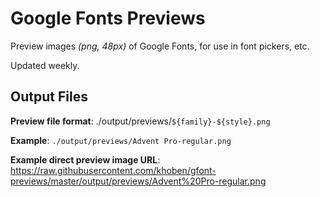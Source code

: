 # Google Fonts Previews

Preview images *(png, 48px)* of Google Fonts, for use in font pickers, etc.

Updated weekly.

## Output Files

**Preview file format**: ./output/previews/`${family}-${style}.png`

**Example**: `./output/previews/Advent Pro-regular.png`

**Example direct preview image URL**: https://raw.githubusercontent.com/khoben/gfont-previews/master/output/previews/Advent%20Pro-regular.png

